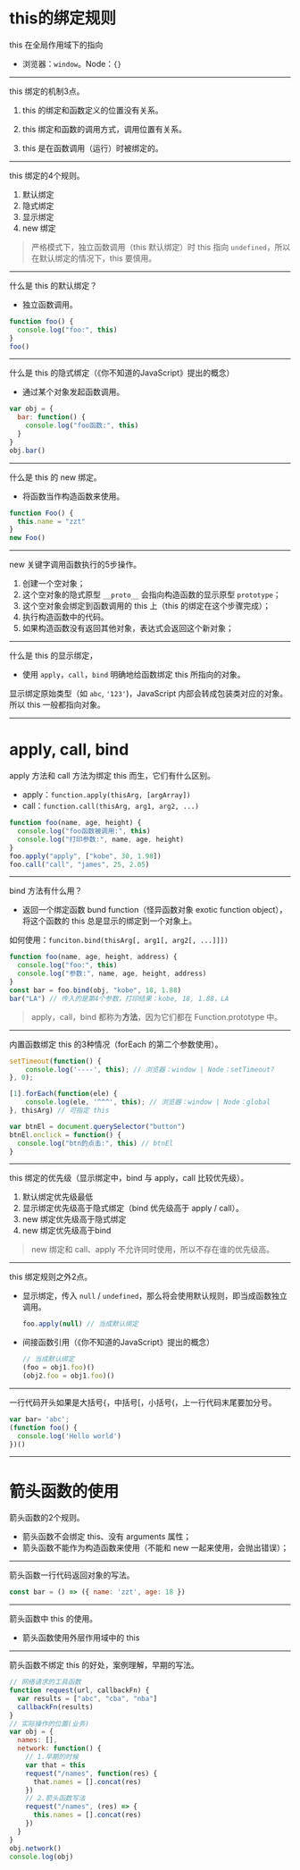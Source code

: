 # this的绑定规则

this 在全局作用域下的指向

- 浏览器：`window`。Node：`{}`

-----

this 绑定的机制3点。

1. this 的绑定和函数定义的位置没有关系。

2. this 绑定和函数的调用方式，调用位置有关系。

3. this 是在函数调用（运行）时被绑定的。

-----

this 绑定的4个规则。

1. 默认绑定
2. 隐式绑定
3. 显示绑定
4. new 绑定

> 严格模式下，独立函数调用（this 默认绑定）时 this 指向 `undefined`，所以在默认绑定的情况下，this 要慎用。

-----

什么是 this 的默认绑定？

- 独立函数调用。

```javascript
function foo() {
  console.log("foo:", this)
}
foo()
```

-----

什么是 this 的隐式绑定（《你不知道的JavaScript》提出的概念）

- 通过某个对象发起函数调用。

```javascript
var obj = {
  bar: function() {
    console.log("foo函数:", this)
  }
}
obj.bar()
```

-----

什么是 this 的 new 绑定。

- 将函数当作构造函数来使用。

```javascript
function Foo() {
  this.name = "zzt"
}
new Foo()
```

-----

new 关键字调用函数执行的5步操作。

1. 创建一个空对象； 
2. 这个空对象的隐式原型 `__proto__` 会指向构造函数的显示原型 `prototype`； 
3. 这个空对象会绑定到函数调用的 this 上（this 的绑定在这个步骤完成）；
4. 执行构造函数中的代码。
5. 如果构造函数没有返回其他对象，表达式会返回这个新对象；

-----

什么是 this 的显示绑定，

- 使用 `apply`，`call`，`bind` 明确地给函数绑定 this 所指向的对象。

显示绑定原始类型（如 `abc`, `'123'`)，JavaScript 内部会转成包装类对应的对象。所以 this 一般都指向对象。

-----

# apply, call, bind

apply 方法和 call 方法为绑定 this 而生，它们有什么区别。

- apply：`function.apply(thisArg, [argArray])`
- call：`function.call(thisArg, arg1, arg2, ...)`

```javascript
function foo(name, age, height) {
  console.log("foo函数被调用:", this)
  console.log("打印参数:", name, age, height)
}
foo.apply("apply", ["kobe", 30, 1.98])
foo.call("call", "james", 25, 2.05)
```

-----

bind 方法有什么用？

- 返回一个绑定函数 bund function（怪异函数对象 exotic function object），将这个函数的 this 总是显示的绑定到一个对象上。

如何使用：`funciton.bind(thisArg[, arg1[, arg2[, ...]]])`

```javascript
function foo(name, age, height, address) {
  console.log("foo:", this)
  console.log("参数:", name, age, height, address) 
}
const bar = foo.bind(obj, "kobe", 18, 1.88)
bar("LA") // 传入的是第4个参数，打印结果：kobe, 18, 1.88，LA
```

> apply，call，bind 都称为**方法**，因为它们都在 Function.prototype 中。

-----

内置函数绑定 this 的3种情况（forEach 的第二个参数使用）。

```javascript
setTimeout(function() {
	console.log('----', this); // 浏览器：window | Node：setTimeout?
}, 0);

[1].forEach(function(ele) {
	console.log(ele, '^^^', this); // 浏览器：window | Node：global
}, thisArg) // 可指定 this

var btnEl = document.querySelector("button")
btnEl.onclick = function() {
  console.log("btn的点击:", this) // btnEl
}
```

-----

this 绑定的优先级（显示绑定中，bind 与 apply，call 比较优先级）。

 1. 默认绑定优先级最低
 2. 显示绑定优先级高于隐式绑定（bind 优先级高于 apply / call）。
 3. new 绑定优先级高于隐式绑定
  4. new 绑定优先级高于bind

> new 绑定和 call、apply 不允许同时使用，所以不存在谁的优先级高。

-----

this 绑定规则之外2点。

- 显示绑定，传入 `null` / `undefined`，那么将会使用默认规则，即当成函数独立调用。

  ```javascript
  foo.apply(null) // 当成默认绑定
  ```

- 间接函数引用（《你不知道的JavaScript》提出的概念）

  ```javascript
  // 当成默认绑定
  (foo = obj1.foo)()
  (obj2.foo = obj1.foo)()
  ```

-----

一行代码开头如果是大括号{，中括号[，小括号(，上一行代码末尾要加分号。

```javascript
var bar= 'abc';
(function foo() {
  console.log('Hello world')
})()
```

-----

# 箭头函数的使用

箭头函数的2个规则。

- 箭头函数不会绑定 this、没有 arguments 属性； 
- 箭头函数不能作为构造函数来使用（不能和 new 一起来使用，会抛出错误）；

-----

箭头函数一行代码返回对象的写法。

```javascript
const bar = () => ({ name: 'zzt', age: 18 })
```

-----

箭头函数中 this 的使用。

- 箭头函数使用外层作用域中的 this

-----

箭头函数不绑定 this 的好处，案例理解，早期的写法。

```javascript
// 网络请求的工具函数
function request(url, callbackFn) {
  var results = ["abc", "cba", "nba"]
  callbackFn(results)
}
// 实际操作的位置(业务)
var obj = {
  names: [],
  network: function() {
    // 1.早期的时候
    var that = this
    request("/names", function(res) {
      that.names = [].concat(res)
    })
    // 2.箭头函数写法
    request("/names", (res) => {
      this.names = [].concat(res)
    })
  }
}
obj.network()
console.log(obj)
```

